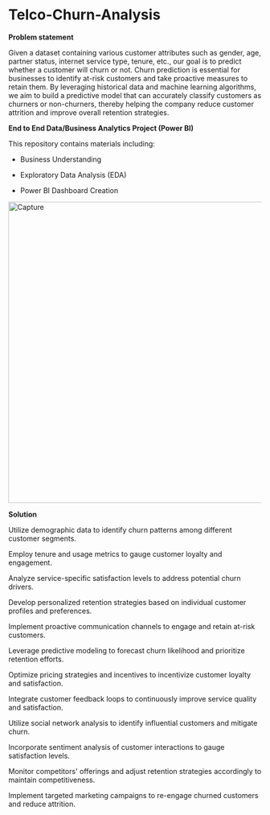 # Telco-Churn-Analysis
**Problem statement**

Given a dataset containing various customer attributes such as gender, age, partner status, internet service type, tenure, etc., our goal is to predict whether a customer will churn or not. Churn prediction is essential for businesses to identify at-risk customers and take proactive measures to retain them. By leveraging historical data and machine learning algorithms, we aim to build a predictive model that can accurately classify customers as churners or non-churners, thereby helping the company reduce customer attrition and improve overall retention strategies.

**End to End Data/Business Analytics Project (Power BI)**

This repository contains materials including:

* Business Understanding
  
* Exploratory Data Analysis (EDA)
  
* Power BI Dashboard Creation
<img width="599" alt="Capture" src="https://github.com/pratheeshsailor/Telco-Churn-Analysis/assets/116364415/112d21c0-b3de-4457-946c-a841850f6372">


**Solution**

Utilize demographic data to identify churn patterns among different customer segments.

Employ tenure and usage metrics to gauge customer loyalty and engagement.

Analyze service-specific satisfaction levels to address potential churn drivers.

Develop personalized retention strategies based on individual customer profiles and preferences.

Implement proactive communication channels to engage and retain at-risk customers.

Leverage predictive modeling to forecast churn likelihood and prioritize retention efforts.

Optimize pricing strategies and incentives to incentivize customer loyalty and satisfaction.

Integrate customer feedback loops to continuously improve service quality and satisfaction.

Utilize social network analysis to identify influential customers and mitigate churn.

Incorporate sentiment analysis of customer interactions to gauge satisfaction levels.

Monitor competitors' offerings and adjust retention strategies accordingly to maintain competitiveness.

Implement targeted marketing campaigns to re-engage churned customers and reduce attrition.
